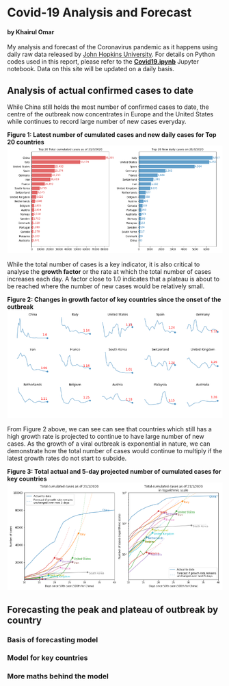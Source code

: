 # Covid-19 Analysis and Forecast
#### by Khairul Omar
My analysis and forecast of the Coronavirus pandemic as it happens using daily raw data released by <a href="https://coronavirus.jhu.edu/map.html">John Hopkins University</a>. For details on Python codes used in this report, please refer to the <b><a href="https://nbviewer.jupyter.org/github/khairulomar/Covid-19/blob/master/Covid19.ipynb?flush_cache=true">Covid19.ipynb</a></b> Jupyter notebook. Data on this site will be updated on a daily basis.
<P>
  
## Analysis of actual confirmed cases to date
While China still holds the most number of confirmed cases to date, the centre of the outbreak now concentrates in Europe and the United States while continues to record large number of new cases everyday.   
<p>
<b>Figure 1: Latest number of cumulated cases and new daily cases for Top 20 countries</b>
<img src="https://github.com/khairulomar/Covid-19/blob/master/img/total_cases_bar.png?raw=true">
<p>
While the total number of cases is a key indicator, it is also critical to analyse the <b>growth factor</b> or the rate at which the total number of cases increases each day. A factor close to 1.0 indicates that a plateau is about to be reached where the number of new cases would be relatively small.
<p>
<b>Figure 2: Changes in growth factor of key countries since the onset of the outbreak</b>
<img src="https://github.com/khairulomar/Covid-19/blob/master/img/growth.png?raw=true">
<p>
From Figure 2 above, we can see can see that countries which still has a high growth rate is projected to continue to have large number of new cases. As the growth of a viral outbreak is exponential in nature, we can demonstrate how the total number of cases would continue to multiply if the latest growth rates do not start to subside.
<p>
<b>Figure 3: Total actual and 5-day projected number of cumulated cases for key countries</b>
<img src="https://github.com/khairulomar/Covid-19/blob/master/img/total_cases.png?raw=true">
  
## Forecasting the peak and plateau of outbreak by country
### Basis of forecasting model
### Model for key countries
### More maths behind the model
